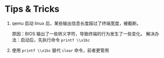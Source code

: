 # Tips & Tricks

1. qemu 启动 linux 后，某些输出信息长度超过了终端宽度，被截断。

   原因：BIOS 输出了一些转义字符，导致终端的行为发生了一些变化。
   解决办法：启动后，先执行命令 `printf \\x1bc`

2. 使用 `printf \\x1bc` 替代 `clear` 命令，前者更管用
